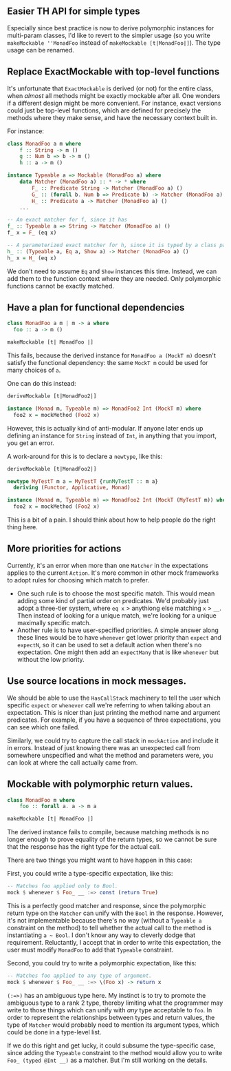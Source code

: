 ## Easier TH API for simple types

Especially since best practice is now to derive polymorphic instances for
multi-param classes, I'd like to revert to the simpler usage (so you write
`makeMockable ''MonadFoo` instead of `makeMockable [t|MonadFoo|]`).  The type
usage can be renamed.

## Replace ExactMockable with top-level functions

It's unfortunate that `ExactMockable` is derived (or not) for the entire class,
when *almost* all methods might be exactly mockable after all.  One wonders if
a different design might be more convenient.  For instance, exact versions could
just be top-level functions, which are defined for precisely the methods where
they make sense, and have the necessary context built in.

For instance:

``` haskell
class MonadFoo a m where
    f :: String -> m ()
    g :: Num b => b -> m ()
    h :: a -> m ()

instance Typeable a => Mockable (MonadFoo a) where
    data Matcher (MonadFoo a) :: * -> * where
        F_ :: Predicate String -> Matcher (MonadFoo a) ()
        G_ :: (forall b. Num b => Predicate b) -> Matcher (MonadFoo a) ()
        H_ :: Predicate a -> Matcher (MonadFoo a) ()
    ...

-- An exact matcher for f, since it has 
f_ :: Typeable a => String -> Matcher (MonadFoo a) ()
f_ x = F_ (eq x)

-- A parameterized exact matcher for h, since it is typed by a class param.
h_ :: (Typeable a, Eq a, Show a) -> Matcher (MonadFoo a) ()
h_ x = H_ (eq x)
```

We don't need to assume `Eq` and `Show` instances this time.  Instead, we can
add them to the function context where they are needed.  Only polymorphic
functions cannot be exactly matched.

## Have a plan for functional dependencies

``` haskell
class MonadFoo a m | m -> a where
  foo :: a -> m ()

makeMockable [t| MonadFoo |]
```

This fails, because the derived instance for `MonadFoo a (MockT m)` doesn't
satisfy the functional dependency: the same `MockT m` could be used for many
choices of `a`.

One can do this instead:

``` haskell
deriveMockable [t|MonadFoo2|]

instance (Monad m, Typeable m) => MonadFoo2 Int (MockT m) where
  foo2 x = mockMethod (Foo2 x)
```

However, this is actually kind of anti-modular.  If anyone later ends up
defining an instance for `String` instead of `Int`, in anything that you import,
you get an error.

A work-around for this is to declare a `newtype`, like this:

``` haskell
deriveMockable [t|MonadFoo2|]

newtype MyTestT m a = MyTestT {runMyTestT :: m a}
  deriving (Functor, Applicative, Monad)

instance (Monad m, Typeable m) => MonadFoo2 Int (MockT (MyTestT m)) where
  foo2 x = mockMethod (Foo2 x)
```

This is a bit of a pain.  I should think about how to help people do the right
thing here.

## More priorities for actions

Currently, it's an error when more than one `Matcher` in the expectations
applies to the current `Action`.  It's more common in other mock frameworks to
adopt rules for choosing which match to prefer.

* One such rule is to choose the most specific match.  This would mean adding
  some kind of partial order on predicates.  We'd probably just adopt a
  three-tier system, where `eq x` > anythiong else matching `x` >
  `__`.  Then instead of looking for a unique match, we're looking for a
  unique maximally specific match.
* Another rule is to have user-specified priorities.  A simple answer along
  these lines would be to have `whenever` get lower priority than `expect` and
  `expectN`, so it can be used to set a default action when there's no
  expectation.  One might then add an `expectMany` that is like `whenever` but
  without the low priority.

## Use source locations in mock messages.

We should be able to use the `HasCallStack` machinery to tell the user which
specific `expect` or `whenever` call we're referring to when talking about an
expectation.  This is nicer than just printing the method name and argument
predicates.  For example, if you have a sequence of three expectations, you can
see which one failed.

Similarly, we could try to capture the call stack in `mockAction` and include
it in errors.  Instead of just knowing there was an unexpected call from
somewhere unspecified and what the method and parameters were, you can look at
where the call actually came from.

## Mockable with polymorphic return values.

``` haskell
class MonadFoo m where
    foo :: forall a. a -> m a

makeMockable [t| MonadFoo |]
```

The derived instance fails to compile, because matching methods is no longer
enough to prove equality of the return types, so we cannot be sure that the
response has the right type for the actual call.

There are two things you might want to have happen in this case:

First, you could write a type-specific expectation, like this:

``` haskell
-- Matches foo applied only to Bool.
mock $ whenever $ Foo_ __ :=> const (return True)
```

This is a perfectly good matcher and response, since the polymorphic return
type on the `Matcher` can unify with the `Bool` in the response.  However, it's
not implementable because there's no way (without a `Typeable a` constraint on
the method) to tell whether the actual call to the method is instantiating
`a ~ Bool`.  I don't know any way to cleverly dodge that requirement.
Reluctantly, I accept that in order to write this expectation, the user must
modify `MonadFoo` to add that `Typeable` constraint.

Second, you could try to write a polymorphic expectation, like this:

``` haskell
-- Matches foo applied to any type of argument.
mock $ whenever $ Foo_ __ :=> \(Foo x) -> return x
```

`(:=>)` has an ambiguous type here.  My instinct is to try to promote the
ambiguous type to a rank 2 type, thereby limiting what the programmer may write
to those things which can unify with *any* type acceptable to `foo`.  In order
to represent the relationships between types and return values, the type of
`Matcher` would probably need to mention its argument types, which could be
done in a type-level list.

If we do this right and get lucky, it could subsume the type-specific case,
since adding the `Typeable` constraint to the method would allow you to write
`Foo_ (typed @Int __)` as a matcher.  But I'm still working on the details.
